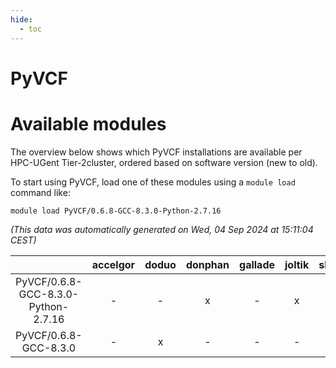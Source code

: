 ```yaml
---
hide:
  - toc
---
```


PyVCF
=====

# Available modules


The overview below shows which PyVCF installations are available per HPC-UGent Tier-2cluster, ordered based on software version (new to old).

To start using PyVCF, load one of these modules using a `module load` command like:

```shell
module load PyVCF/0.6.8-GCC-8.3.0-Python-2.7.16
```

*(This data was automatically generated on Wed, 04 Sep 2024 at 15:11:04 CEST)*  

| |accelgor|doduo|donphan|gallade|joltik|shinx|skitty|
| :---: | :---: | :---: | :---: | :---: | :---: | :---: | :---: |
|PyVCF/0.6.8-GCC-8.3.0-Python-2.7.16|-|-|x|-|x|-|-|
|PyVCF/0.6.8-GCC-8.3.0|-|x|-|-|-|-|-|
